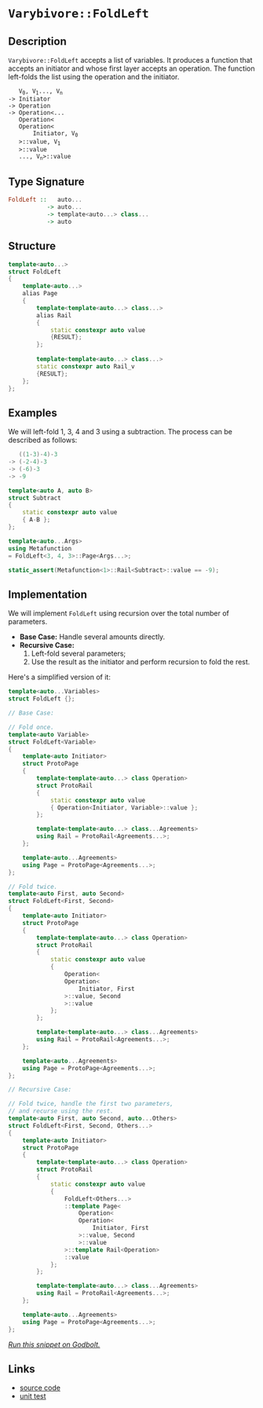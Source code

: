 <!-- Copyright 2024 Feng Mofan
SPDX-License-Identifier: Apache-2.0 -->

# `Varybivore::FoldLeft`

## Description

`Varybivore::FoldLeft` accepts a list of variables.
It produces a function that accepts an initiator and whose first layer accepts an operation.
The function left-folds the list using the operation and the initiator.
<pre><code>   V<sub>0</sub>, V<sub>1</sub>..., V<sub>n</sub>
-> Initiator
-> Operation
-> Operation&lt;...
   Operation&lt;
   Operation&lt;
       Initiator, V<sub>0</sub>
   &gt;::value, V<sub>1</sub>
   &gt;::value
   ..., V<sub>n</sub>&gt;::value</code></pre>

## Type Signature

```Haskell
FoldLeft ::   auto...
           -> auto...
           -> template<auto...> class...
           -> auto
```

## Structure

```C++
template<auto...>
struct FoldLeft
{
    template<auto...>
    alias Page
    {
        template<template<auto...> class...>
        alias Rail
        {
            static constexpr auto value
            {RESULT};
        };
        
        template<template<auto...> class...>
        static constexpr auto Rail_v
        {RESULT};
    };
};
```

## Examples

We will left-fold 1, 3, 4 and 3 using a subtraction.
The process can be described as follows:

```C++
   ((1-3)-4)-3
-> (-2-4)-3
-> (-6)-3
-> -9
```

```C++
template<auto A, auto B>
struct Subtract
{
    static constexpr auto value
    { A-B };
};

template<auto...Args>
using Metafunction 
= FoldLeft<3, 4, 3>::Page<Args...>;

static_assert(Metafunction<1>::Rail<Subtract>::value == -9);
```

## Implementation

We will implement `FoldLeft` using recursion over the total number of parameters.

- **Base Case:** Handle several amounts directly.
- **Recursive Case:**
  1. Left-fold several parameters;
  2. Use the result as the initiator and perform recursion to fold the rest.

Here's a simplified version of it:

```C++
template<auto...Variables>
struct FoldLeft {};

// Base Case:

// Fold once.
template<auto Variable>
struct FoldLeft<Variable>
{
    template<auto Initiator>
    struct ProtoPage
    {
        template<template<auto...> class Operation>
        struct ProtoRail
        {
            static constexpr auto value
            { Operation<Initiator, Variable>::value };
        };

        template<template<auto...> class...Agreements>
        using Rail = ProtoRail<Agreements...>;
    };

    template<auto...Agreements>
    using Page = ProtoPage<Agreements...>;
};

// Fold twice.
template<auto First, auto Second>
struct FoldLeft<First, Second>
{
    template<auto Initiator>
    struct ProtoPage
    {
        template<template<auto...> class Operation>
        struct ProtoRail
        {
            static constexpr auto value 
            { 
                Operation<
                Operation<
                    Initiator, First
                >::value, Second
                >::value
            };
        };

        template<template<auto...> class...Agreements>
        using Rail = ProtoRail<Agreements...>;
    };

    template<auto...Agreements>
    using Page = ProtoPage<Agreements...>;
};

// Recursive Case:

// Fold twice, handle the first two parameters,
// and recurse using the rest.
template<auto First, auto Second, auto...Others>
struct FoldLeft<First, Second, Others...>
{
    template<auto Initiator>
    struct ProtoPage
    {
        template<template<auto...> class Operation>
        struct ProtoRail
        {
            static constexpr auto value
            {
                FoldLeft<Others...>
                ::template Page<
                    Operation<
                    Operation<
                        Initiator, First
                    >::value, Second
                    >::value
                >::template Rail<Operation>
                ::value
            };
        };

        template<template<auto...> class...Agreements>
        using Rail = ProtoRail<Agreements...>;
    };

    template<auto...Agreements>
    using Page = ProtoPage<Agreements...>;
};
```

[*Run this snippet on Godbolt.*](https://godbolt.org/#z:OYLghAFBqd5QCxAYwPYBMCmBRdBLAF1QCcAaPECAMzwBtMA7AQwFtMQByARg9KtQYEAysib0QXACx8BBAKoBnTAAUAHpwAMvAFYTStJg1DIApACYAQuYukl9ZATwDKjdAGFUtAK4sGEgGykrgAyeAyYAHI%2BAEaYxCAAnADMpAAOqAqETgwe3r4BaRlZAqHhUSyx8cm2mPaOAkIETMQEuT5%2BXIF2mA7Zjc0EpZExcYkpCk0tbfmdtpODYcMVo8kAlLaoXsTI7BwEmCypBvsmSW5MXkQAdDcAas14TNH0CqfYJhoAghPEXg4A1AAxTzoYKYKgEf4mADsVmhABFTlYvh9PgB6NH/CxMJT/c5KECo1EYoEg/4CHZXVH7Q7HTCnc6XVD/e7ER7PelJd5fH5/SHA2ig8EEBms9n0N5E2Go/6y/40o5ME5nC5Ef4ASQYWSVJElXzl/15AOUxFQRGUTGA9P1cphyM%2BBoNCrpDOdSs5jOuNze/2QBgUCn%2BAHlUnEldk9Q7HbKjZCTWbUAAlJh0GXRqHSm3puUTcPIX0CCaYVSpYj/VXMgBuYi81qj2dlduDoeI4YEDM12qIZBZDyeEq5IBA1e8mAziKS9uzMIn9rT0bdyrci49FZuVK5vv9CnXn2AxEwB0YBFeXPnjq8mSM/2TdChSXh/3jRFvtAZe4PR8EO%2B9Z8n55nJEiSzeUDkVJc1xuD9DzYb9IwNS8wmAJ9LTHU5H2fVALStd99xg48fw3d5/xRBEgJRL4SQFdB5QAdzwSlqTAl0VSZIE8GICZSHLNihB6AR0EjWNSUFMEIQZQEOK4/4%2BLQBhBLPUipzlFcGQrDUtUcHViHgnMCF%2BY1TXNVCAMzetHVUs5LM9VB1x9P0cUDEMw3qBhdOjYTMNfc8DTtHz01zRx8zkosSzLdSR1rKEQOnWFovMhs5Wc1tXIZfzEuSts3LOdLErlTstO7bjJM4kUYryt4h0izBuNkgTcunQdhxrOs8vHciEttMiSM%2BXLrOsyCiK3Rzdzwr8T3ci8r2Q197wwoykxTN8zmg8bCMlHrfO6ucQIGplRs/WCJsU8zEOvbC0IfJ8Fou3DDoIuy/znbbgPRTFEx6LZMkrMd8XYV6qLJAh6J2biEEMdB6HlBAxxoUq6OZVJmlYTB9k40hiUxCH/gPZAvrHM7kIIGGccwCYqS%2BPa1RK6T1Lq%2BTuMGoNibiU9uW%2BfS%2BREoVxLOGmCFq/iGeDFnOMe9m/N25j3TUtiCsebtJs8m6TJAyXOtlfrpYg/bf2wYaA2bFyIxO7NlYTbzysbMy2sChiCwYULSx4tVqoarrlLa2VqLEkUzmZmGxb193oyHFcUJwnKra9zLUqjjWY5bLK0ujr38s0hWSGKqSyoTtrKua0dBbkwTU4qpq3bL6MC/D7z/aTuP2bT2UqpakP2s29NAJ6vrtY9KnbL1g3CNWo62dywmbyWubrotpa7vw79xY6rbZ1ep0%2B9lr0rlHgjJsni6Z8w26VrGsfl57l6KPRAAqO/74fx%2B0WJB//gAFTJk9/gf5/KMf/%2Bf6vXMEkMIfovBYHvG4OSOxUjHQlpTTerE1SfEZmxKwJ1hJCC8NEfSTAHBSk9oaJoQUHZO3CmxSu5kmyfAALQWA7s9Ne18B67mIMAceXxJ4AFlUZMCoF4BgvQBDxXQtzX2DIUj/GkP8JIBcT5uE%2BGw9aT1Xp22QAAfUcnEAgEAeFNH4YIuObguAFzrm4LBODWz4Iri1OaoiaEJFWEiDg6xaCcAAKy8D8BwLQpBUCcDcNYawhpNjbDQmYJIPBSAEE0C49YABrEA7jJBXA0JILg0IkgaHcRoMw/h/BmAAByFP0JwSQvAWASA0BoUg3jfH%2BI4LwBQIAakxJ8S40gcBYAwEQCATYBBUiXHIJQNAhw6BxAiCjTgqhCn%2BBof4SQ/xgDIHzFIK4ZheCYHwN2PA6A9D8EECIMQ7ApAyEEIoFQ6h2mkF0FwUgtFWypE4DwVxHivGxL8ZwIMlxBmQlQFQf4My5kLKWSs/4ayzD/AgB4MZ9AyzAK4KsXgbStDrAgEgUZqRxlkAoBATF2KQDACkGYPgdA0bNIgNED50QwjNAAJ7PN4DS5gxA6VBmiNoHobSomjKOkGBgtAGXXKwNELwwBzi0FoM07gvAsAsEMMAcQwqOJcrwD9aVvjiyfX2Iy8gghagfNoHgaIrZWUeCwB8/SeBKkytID9Yg0QMiYHhAcBVRqjCxPWFQAw7Dbh4EwLRZy3iokHOEKIcQpzQ0XLUB825%2BgFUoCCZYfQxrmmQHWKgWB2RpU0ImApeEphLDWDMPU%2B1bIsBpogOsboQi/AQFcNMDoQR5JDHKJUPQ6RMiuUbR2oorlW0jHiHcmtrl%2BhTE8O0PQI6%2BjzAHcsIdcwBg9uHbOxYbbRiIo2FsHYEhXkcE8bUj5DTAWzPmYs5ZqyUmQogLgQgJAoQRMRciz16wYZMCwPEKtpBEmSCSFcZI0JJBpLMJIfw1T3H%2BASKUjg5TSCVMiVcfwnRCkJEKZ0ZJXB3HJECHU3gDSmktOiZ6zpPT0V9J%2BUM3F%2BK4WTLYJwZoLBKzQhoUwYa14uAJCuFwVJmztkkF2fs2QRyI3SCjUoGN1zdAkoeUwJ5Mq90Htw58jg3yBmXHJAChjTGWNseQhxrjqSoUwqxXCh9SQzBIqI%2B0tFGLUCwriMMvFdmTOjC08xhyRgONcBqTQWg5LKBUuucy%2BlurgusvZZyhwureXHn5YKj5IqxUSqlbquVbrdi%2BPwLjRw6qPlarxjq21YR9huOuUak19LzUZeRWyG1UT7WOqUC6%2BVRh3WgGs3wH1Cg/UBqDbq0NwmTmidkNGq5vipPxo9YWqwybyuVozVmwsnBc0EHzdN4tpa4jlrJvAattRVXOHrfJZdzbQRrsHb2rt2QTuduKAwOd7bh37drWO1oE6Zg1DqDOgYD2N2LvHXkJtuYWi/aHdW0JO7N2lcU0ezg5ZiCMeY6xjzenOPcY0FC293YzNPqs6i19mB32jC/aV2D8HONpOhFh6EmTJAgYWXcpT%2BHbCEZRR0rpvT%2Bm/Mc9RiZUyOAMZBSwBQlZ8yVn03SCYvG73lsE4c8NQ2znyHE2NnQIAUgybky86DMPrkNNU78jT8OWBC5F2LiX7oJhGec9iszSRLNs5sygG3cKecu9GKL1IqR1Hi4SOoyXBBNEI4WaSvzrMAvUtpay0LUe2Ucq5dFuzfKBVCsy5gUV4qxApdtWl1r1XSBZdVbl65%2BXLi7CicVg1ZXjWmrpVVy1tXdUNadc1t1SFiPestN1/1gbQzBt4ANhXEhhvnJV7G9Xk3jBJpsHN3bfjFuO04GiPNiai2WBLXhstuydvps%2BwdutDb3tNpCOd%2Bdl27s3b7dkUHU7nujvmCd6dDRV1lAuyupdR%2Bp0v6WI98H26TkKbvJ65w6C6LLC6i7/C%2B5XAB6Y58bwqPoO4vqkBvofqUB7pk4gBmCcZJBJDuI5LpLVI4HQj%2BAlJM6cAEatJIE/ruL/ruKFJ5IJCSAJCZJJDQhcApClZJBAH1LkF45xLQYbKHrAGNJ8GrDrD2qZDOCSBAA)

## Links

- [source code](../../../../conceptrodon/varybivore/fold_left.hpp)
- [unit test](../../../../tests/unit/metafunctions/varybivore/fold_left.test.hpp)
